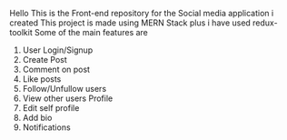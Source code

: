 Hello
This is the Front-end repository for the Social media application i created
This project is made using MERN Stack plus i have used redux-toolkit
Some of the main features are
1. User Login/Signup
2. Create Post
3. Comment on post
4. Like posts
5. Follow/Unfullow users
6. View other users Profile
7. Edit self profile
6. Add bio 
7. Notifications

